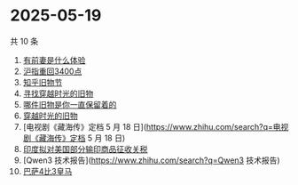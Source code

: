 # 2025-05-19

共 10 条

<!-- BEGIN -->
<!-- 最后更新时间 Mon May 19 2025 01:06:45 GMT+0800 (China Standard Time) -->

1. [有前妻是什么体验](https://www.zhihu.com/search?q=有前妻是什么体验)
1. [沪指重回3400点](https://www.zhihu.com/search?q=沪指重回3400点)
1. [知乎旧物节](https://www.zhihu.com/search?q=知乎旧物节)
1. [寻找穿越时光的旧物](https://www.zhihu.com/search?q=寻找穿越时光的旧物)
1. [哪件旧物是你一直保留着的](https://www.zhihu.com/search?q=哪件旧物是你一直保留着的)
1. [穿越时光的旧物](https://www.zhihu.com/search?q=穿越时光的旧物)
1. [电视剧《藏海传》定档 5 月 18
   日](https://www.zhihu.com/search?q=电视剧《藏海传》定档 5 月 18 日)
1. [印度拟对美国部分输印商品征收关税](https://www.zhihu.com/search?q=印度拟对美国部分输印商品征收关税)
1. [Qwen3 技术报告](https://www.zhihu.com/search?q=Qwen3 技术报告)
1. [巴萨4比3皇马](https://www.zhihu.com/search?q=巴萨4比3皇马)

<!-- END -->
